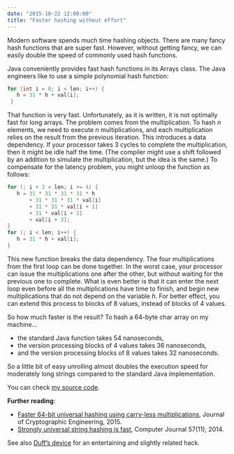 ```yaml
---
date: "2015-10-22 12:00:00"
title: "Faster hashing without effort"
---
```




Modern software spends much time hashing objects. There are many fancy hash functions that are super fast. However, without getting fancy, we can easily double the speed of commonly used hash functions.

Java conveniently provides fast hash functions in its Arrays class. The Java engineers like to use a simple polynomial hash function:
```C
for (int i = 0; i < len; i++) {
   h = 31 * h + val[i];
 }
```


That function is very fast. Unfortunately, as it is written, it is not optimally fast for long arrays. The problem comes from the multiplication. To hash _n_ elements, we need to execute _n_ multiplications, and each multiplication relies on the result from the previous iteration. This introduces a data dependency. If your processor takes 3 cycles to complete the multiplication, then it might be idle half the time. (The compiler might use a shift followed by an addition to simulate the multiplication, but the idea is the same.) To compensate for the latency problem, you might unloop the function as follows:
```C
for (; i + 3 < len; i += 4) {
   h = 31 * 31 * 31 * 31 * h
       + 31 * 31 * 31 * val[i]
       + 31 * 31 * val[i + 1]
       + 31 * val[i + 2]
       + val[i + 3];
}
for (; i < len; i++) {
   h = 31 * h + val[i];
}
```


This new function breaks the data dependency. The four multiplications from the first loop can be done together. In the worst case, your processor can issue the multiplications one after the other, but without waiting for the previous one to complete. What is even better is that it can enter the next loop even before all the multiplications have time to finish, and begin new multiplications that do not depend on the variable <em>h</em>. For better effect, you can extend this process to blocks of 8 values, instead of blocks of 4 values.

So how much faster is the result? To hash a 64-byte char array on my machine&hellip;

- the standard Java function takes 54 nanoseconds,
- the version processing blocks of 4 values takes 36 nanoseconds,
- and the version processing blocks of 8 values takes 32 nanoseconds.


So a little bit of easy unrolling almost doubles the execution speed for moderately long strings compared to the standard Java implementation.

You can check [my source code](https://github.com/lemire/microbenchmarks/blob/master/src/main/java/me/lemire/hashing/InterleavedHash.java).

__Further reading__:

- [Faster 64-bit universal hashing using carry-less multiplications](http://arxiv.org/abs/1503.03465), Journal of Cryptographic Engineering, 2015.
- [Strongly universal string hashing is fast](http://arxiv.org/abs/1202.4961), Computer Journal 57(11), 2014.


See also [Duff&rsquo;s device](https://en.wikipedia.org/wiki/Duff%27s_device) for an entertaining and slightly related hack.

